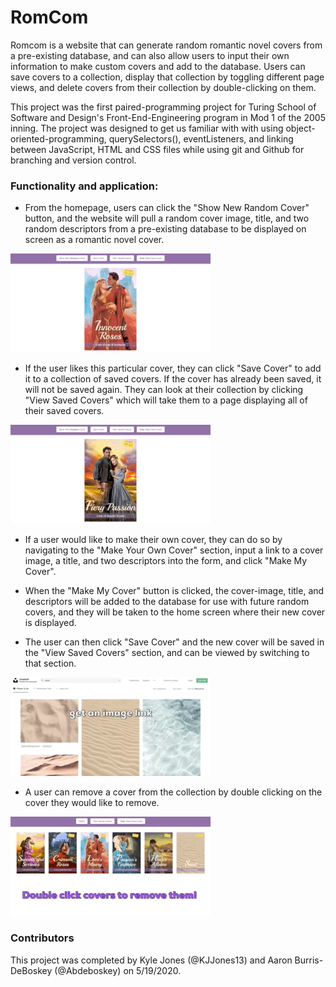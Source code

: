 
# RomCom

Romcom is a website that can generate random romantic novel covers from a pre-existing database, and can also allow users to input their own information to make custom covers and add to the database. Users can save covers to a collection, display that collection by toggling different page views, and delete covers from their collection by double-clicking on them.

This project was the first paired-programming project for Turing School of Software and Design's Front-End-Engineering program in Mod 1 of the 2005 inning. The project was designed to get us familiar with with using object-oriented-programming, querySelectors(), eventListeners, and linking between JavaScript, HTML and CSS files while using git and Github for branching and version control.

### Functionality and application:

* From the homepage, users can click the "Show New Random Cover" button, and the website will pull a random cover image, title, and two random descriptors from a pre-existing database to be displayed on screen as a romantic novel cover.

![Creating a new Random Cover](screenshots/newRandomCoverDemo.gif)

* If the user likes this particular cover, they can click "Save Cover" to add it to a collection of saved covers. If the cover has already been saved, it will not be saved again. They can look at their collection by clicking "View Saved Covers" which will take them to a page displaying all of their saved covers.

![Saved Covers View with collection of saved covers](screenshots/saveCoverDemo.gif)

* If a user would like to make their own cover, they can do so by navigating to the "Make Your Own Cover" section, input a link to a cover image, a title, and two descriptors into the form, and click "Make My Cover".

*  When the "Make My Cover" button is clicked, the cover-image, title, and descriptors will be added to the database for use with future random covers, and they will be taken to the home screen where their new cover is displayed. 

* The user can then click "Save Cover" and the new cover will be saved in the "View Saved Covers" section, and can be viewed by switching to that section.

![Make new cover and view new cover demonstration](screenshots/romcomReadmeInAction.gif)

* A user can remove a cover from the collection by double clicking on the cover they would like to remove.

![Double click covers to delete them](screenshots/doubleClickToRemove.gif)

### Contributors

This project was completed by Kyle Jones (@KJJones13) and Aaron Burris-DeBoskey (@Abdeboskey) on 5/19/2020.

